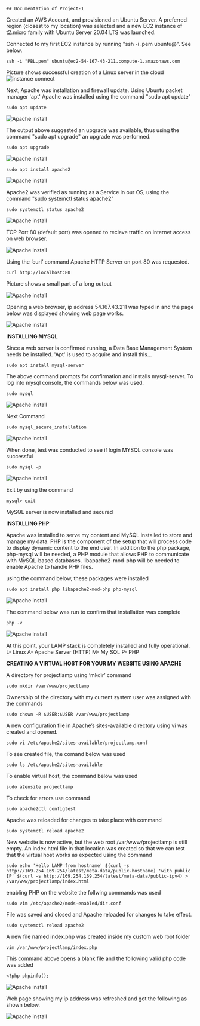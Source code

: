     ## Documentation of Project-1

Created an AWS Account, and provisioned an Ubuntu Server. A preferred region (closest to my location) was selected and a new EC2 instance of t2.micro family with Ubuntu Server 20.04 LTS was launched.

Connected to my first EC2 instance by running "ssh -i <private-key-name>.pem ubuntu@<Public-IP-address>". See below.

`ssh -i "PBL.pem" ubuntu@ec2-54-167-43-211.compute-1.amazonaws.com`

Picture shows successful creation of a Linux server in the cloud
![instance connect](./images/ec2-connect.PNG)

Next, Apache was installation and firewall update. Using Ubuntu packet manager 'apt' Apache was installed using the command "sudo apt update"

`sudo apt update`

![Apache install](./images/Apache-install.JPG)

The output above suggested an upgrade was available, thus using the command "sudo apt upgrade" an upgrade was performed.

`sudo apt upgrade`

![Apache install](./images/Apache-upgrade.PNG)


`sudo apt install apache2`

![Apache install](./images/Apache-status.JPG)

Apache2 was verified as running as a Service in our OS, using the command "sudo systemctl status apache2"

`sudo systemctl status apache2`

![Apache install](./images/Apache2-status.PNG)

TCP Port 80 (default port) was opened to recieve traffic on internet access on web browser.

![Apache install](./images/EC2-port80.PNG)

Using the ‘curl’ command Apache HTTP Server on port 80 was requested.

`curl http://localhost:80`

Picture shows a small part of a long output

![Apache install](./images/Curl-http.PNG)

Opening a web browser, ip address 54.167.43.211 was typed in and the page below was displayed showing web page works.

![Apache install](./images/Apache2-ubuntu-page.PNG)


**INSTALLING MYSQL**


Since a web server is confirmed running, a Data Base Management System needs be installed. 'Apt' is used to acquire and install this...

`sudo apt install mysql-server`

The above command prompts for confirmation and installs mysql-server. To log into mysql console, the commands below was used.

`sudo mysql`

![Apache install](./images/mySQL.PNG)

Next Command

`sudo mysql_secure_installation`

![Apache install](./images/sql-secure-intsall.PNG)

When done, test was conducted to see if login MYSQL console was successful

`sudo mysql -p`

![Apache install](./images/sql-p.PNG)

Exit by using the command

`mysql> exit`

MySQL server is now installed and secured


**INSTALLING PHP**


Apache was installed to serve my content and MySQL installed to store and manage my data. PHP is the component of the setup that will process code to display dynamic content to the end user. In addition to the php package, php-mysql will be needed, a PHP module that allows PHP to communicate with MySQL-based databases. libapache2-mod-php will be needed to enable Apache to handle PHP files. 

using the command below, these packages were installed

`sudo apt install php libapache2-mod-php php-mysql`

![Apache install](./images/sql-libapache2.PNG)

The command below was run to confirm that installation was complete

`php -v`

![Apache install](./images/php-v.PNG)

At this point, your LAMP stack is completely installed and fully operational.
L- Linux
A- Apache Server (HTTP)
M- My SQL
P- PHP


**CREATING A VIRTUAL HOST FOR YOUR MY WEBSITE USING APACHE**

A directory for projectlamp using ‘mkdir’ command

`sudo mkdir /var/www/projectlamp`

Ownership of the directory with my current system user was assigned with the commands

`sudo chown -R $USER:$USER /var/www/projectlamp`

A new configuration file in Apache’s sites-available directory using vi was created and opened.

`sudo vi /etc/apache2/sites-available/projectlamp.conf`

To see created file, the comand below was used

`sudo ls /etc/apache2/sites-available`

To enable virtual host, the command below was used

`sudo a2ensite projectlamp`

To check for errors use command

`sudo apache2ctl configtest`

Apache was reloaded for changes to take place with command

`sudo systemctl reload apache2`

New website is now active, but the web root /var/www/projectlamp is still empty. An index.html file in that location was created so that we can test that the virtual host works as expected using the command

`sudo echo 'Hello LAMP from hostname' $(curl -s http://169.254.169.254/latest/meta-data/public-hostname) 'with public IP' $(curl -s http://169.254.169.254/latest/meta-data/public-ipv4) > /var/www/projectlamp/index.html`

enabling PHP on the website the follwing commands was used

`sudo vim /etc/apache2/mods-enabled/dir.conf`

File was saved and closed and Apache reloaded for changes to take effect.

`sudo systemctl reload apache2`

A new file named index.php was created inside my custom web root folder

`vim /var/www/projectlamp/index.php`

This command above opens a blank file and the following valid php code was added

`<?php phpinfo();`

![Apache install](./images/last-comands.PNG)


Web page showing my ip address was refreshed and got the following as shown below.

![Apache install](./images/php-webpage.PNG)

